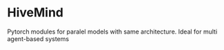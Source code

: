 # HiveMind
Pytorch modules for paralel models with same architecture. Ideal for multi agent-based systems
